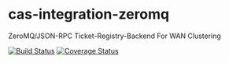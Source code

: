 cas-integration-zeromq
======================

ZeroMQ/JSON-RPC Ticket-Registry-Backend For WAN Clustering

[![Build Status](https://travis-ci.org/stephanarts/cas-integration-zeromq.svg?branch=master)](https://travis-ci.org/stephanarts/cas-integration-zeromq)
[![Coverage Status](https://coveralls.io/repos/stephanarts/cas-integration-zeromq/badge.png)](https://coveralls.io/r/stephanarts/cas-integration-zeromq)
